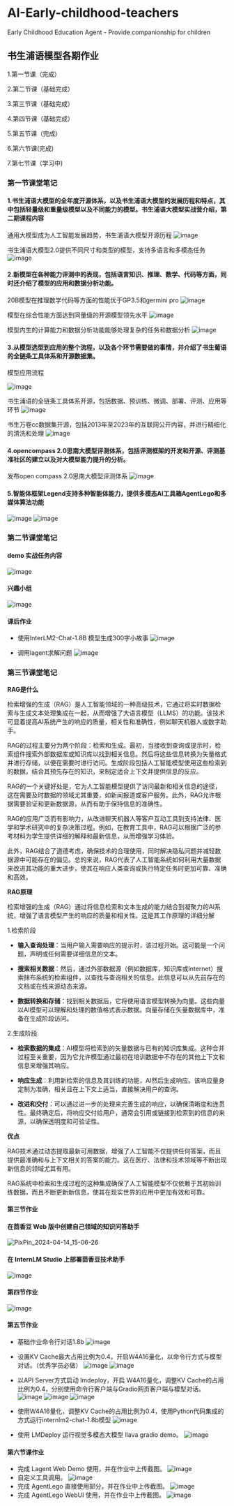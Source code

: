 # AI-Early-childhood-teachers
Early Childhood Education Agent - Provide companionship for children
## 书生浦语模型各期作业

1.第一节课（完成）

2.第二节课（基础完成）

3.第三节课（基础完成）

4.第四节课（基础完成）

5.第五节课（完成)

6.第六节课(完成)

7.第七节课（学习中)

### 第一节课堂笔记
#### 1.书生浦语大模型的全年度开源体系，以及书生浦语大模型的发展历程和特点，其中包括轻量级和重量级模型以及不同能力的模型。书生浦语大模型实战营介绍，第二期课程内容
通用大模型成为人工智能发展趋势，书生浦语大模型开源历程
![image](https://github.com/ccpowe/AI-Early-childhood-teachers/assets/95957079/77eb6a48-80a1-4b89-9e04-1e8975f7733e)

书生浦语大模型2.0提供不同尺寸和类型的模型，支持多语言和多模态任务
![image](https://github.com/ccpowe/AI-Early-childhood-teachers/assets/95957079/ed85a4f1-b6e1-4b6f-a1e8-95780bdcdf19)

#### 2.新模型在各种能力评测中的表现，包括语言知识、推理、数学、代码等方面，同时还介绍了模型的应用和数据分析功能。
20B模型在推理数学代码等方面的性能优于GP3.5和germini pro
![image](https://github.com/ccpowe/AI-Early-childhood-teachers/assets/95957079/bce30192-4c7b-464e-96ed-959352f5bd22)

模型在综合性能方面达到同量级的开源模型领先水平
![image](https://github.com/ccpowe/AI-Early-childhood-teachers/assets/95957079/1f24d168-70e3-4425-bd2b-29dcc29b6c53)

模型内生的计算能力和数据分析功能能够处理复杂的任务和数据分析
![image](https://github.com/ccpowe/AI-Early-childhood-teachers/assets/95957079/f45eeb21-aff3-4374-ba69-d76fbacba21a)

#### 3.从模型选型到应用的整个流程，以及各个环节需要做的事情，并介绍了书生葡语的全链条工具体系和开源数据集。

模型应用流程

![image](https://github.com/ccpowe/AI-Early-childhood-teachers/assets/95957079/b06ada6e-64bf-4677-96ac-ea00c2b954c3)

书生浦语的全链条工具体系开源，包括数据、预训练、微调、部署、评测、应用等环节
![image](https://github.com/ccpowe/AI-Early-childhood-teachers/assets/95957079/9cb4fceb-493e-455e-8aa5-d963bd4f8cfb)

书生万卷cc数据集开源，包括2013年至2023年的互联网公开内容，并进行精细化的清洗和处理
![image](https://github.com/ccpowe/AI-Early-childhood-teachers/assets/95957079/66441647-4af6-49c5-868b-9278a52ace76)

#### 4.opencompass 2.0思南大模型评测体系，包括评测框架的开发和开源、评测基准社区的建立以及对大模型能力提升的分析。
发布open compass 2.0思南大模型评测体系
![image](https://github.com/ccpowe/AI-Early-childhood-teachers/assets/95957079/289890cf-a491-4d5e-bd01-f64b9c194845)

#### 5.智能体框架Legend支持多种智能体能力，提供多模态AI工具箱AgentLego和多媒体算法功能
![image](https://github.com/ccpowe/AI-Early-childhood-teachers/assets/95957079/996737a7-8d07-4df7-8ce0-f17d36fad79b)
![image](https://github.com/ccpowe/AI-Early-childhood-teachers/assets/95957079/e35c73de-4ed6-4ffa-9c9f-71b405fb9cdf)


### 第二节课堂笔记
#### demo 实战任务内容
![image](https://github.com/ccpowe/AI-Early-childhood-teachers/assets/95957079/97ffa3ae-afdf-433b-9432-f95192f07b80)
#### 兴趣小组
![image](https://github.com/ccpowe/AI-Early-childhood-teachers/assets/95957079/a58e4795-1e5f-4783-b5f4-6106362a9de0)
#### 课后作业
- 使用InterLM2-Chat-1.8B 模型生成300字小故事
![image](https://github.com/ccpowe/AI-Early-childhood-teachers/assets/95957079/edcc844f-40d9-4528-8aa8-96107ba6e642)

- 调用lagent求解问题
  ![image](https://github.com/ccpowe/AI-Early-childhood-teachers/assets/95957079/bdb5414f-88fa-4547-b584-dbaa1107e539)

### 第三节课堂笔记
**RAG是什么**

检索增强的生成（RAG）是人工智能领域的一种高级技术，它通过将实时数据检索与生成文本处理集成在一起，从而增强了大语言模型（LLMS）的功能。该技术可显着提高AI系统产生的响应的质量，相关性和准确性，例如聊天机器人或数字助手。

RAG的过程主要分为两个阶段：检索和生成。最初，当接收到查询或提示时，检索组件搜索外部数据库或知识库以找到相关信息。然后将这些信息转换为矢量格式并进行存储，以便在需要时进行访问。生成阶段包括人工智能模型使用这些检索到的数据，结合其预先存在的知识，来制定适合上下文并提供信息的反应。

RAG的一个关键好处是，它为人工智能模型提供了访问最新和相关信息的途径，这在需要及时数据的领域尤其重要，如新闻报道或客户服务。此外，RAG允许根据需要验证和更新数据源，从而有助于保持信息的准确性。

RAG的应用广泛而有影响力，从改进聊天机器人等客户互动工具到支持法律、医学和学术研究中的复杂决策过程。例如，在教育工具中，RAG可以根据广泛的参考材料为学生提供详细的解释和最新信息，从而增强学习体验。

此外，RAG结合了道德考虑，确保技术的合理使用，同时解决隐私问题并减轻数据源中可能存在的偏见。总的来说，RAG代表了人工智能系统如何利用大量数据来改进其功能的重大进步，使其在响应人类查询或执行特定任务时更加可靠、准确和高效。

**RAG原理**

检索增强的生成（RAG）通过将信息检索和文本生成的能力结合到凝聚力的AI系统，增强了语言模型产生的响应的质量和相关性。这是其工作原理的详细分解

1.检索阶段

- **输入查询处理**：当用户输入需要响应的提示时，该过程开始。这可能是一个问题，声明或任何需要详细信息的文本。

- **搜索相关数据**：然后，通过外部数据源（例如数据库，知识库或Internet）搜索抹布系统的检索组件，以查找与查询相关的信息。此信息可以从先前存在的文档或在线来源动态来源。

- **数据转换和存储**：找到相关数据后，它将使用语言模型转换为向量。这些向量以AI模型可以理解和处理的数值格式表示数据。向量存储在矢量数据库中，准备在生成阶段访问。

2.生成阶段

- **检索数据的集成**：AI模型将检索到的矢量数据与已有的知识库集成。这种合并过程至关重要，因为它允许模型通过最初在培训数据中不存在的其他上下文和信息来增强其响应。

- **响应生成**：利用新检索的信息及其训练的功能，AI然后生成响应。该响应量身定制为准确，相关且在上下文上适当，直接解决用户的查询。

- **改进和交付**：可以通过进一步的处理来完善生成的响应，以确保清晰度和连贯性。最终确定后，将响应交付给用户，通常会引用或链接到检索到的信息的来源，以确保透明度和可验证性。

**优点**

RAG技术通过动态提取最新可用数据，增强了人工智能不仅提供任何答案，而且提供最准确和与上下文相关的答案的能力。这在医疗、法律和技术领域等不断出现新信息的领域尤其有用。

RAG系统中检索和生成过程的这种集成确保了人工智能模型不仅依赖于其初始训练数据，而且不断更新新信息，使其在现实世界的应用中更加有效和可靠。
#### 第三节作业
####   在茴香豆 Web 版中创建自己领域的知识问答助手
![PixPin_2024-04-14_15-06-26](https://github.com/ccpowe/AI-Early-childhood-teachers/assets/95957079/8d7d0838-9bff-457b-bf96-811a09fc6d82)

####   在 InternLM Studio 上部署茴香豆技术助手
![image](https://github.com/ccpowe/AI-Early-childhood-teachers/assets/95957079/67ad1d2d-5393-4ded-8f6a-e7c31ee76e6b)

#### 第四节作业
![image](https://github.com/ccpowe/AI-Early-childhood-teachers/assets/95957079/a938c49c-a0ae-499a-abff-1e0475635e5a)

#### 第五节作业
- 基础作业命令行对话1.8b
![image](https://github.com/ccpowe/AI-Early-childhood-teachers/assets/95957079/c8234bcb-1830-420d-94b2-5b68b82f4fb5)

- 设置KV Cache最大占用比例为0.4，开启W4A16量化，以命令行方式与模型对话。（优秀学员必做）
![image](https://github.com/ccpowe/AI-Early-childhood-teachers/assets/95957079/597593c9-017e-4173-83ff-e4ea396f8549)
![image](https://github.com/ccpowe/AI-Early-childhood-teachers/assets/95957079/0dde3f07-dcc9-476b-9ee6-37e2eb739671)

- 以API Server方式启动 lmdeploy，开启 W4A16量化，调整KV Cache的占用比例为0.4，分别使用命令行客户端与Gradio网页客户端与模型对话。![image](https://github.com/ccpowe/AI-Early-childhood-teachers/assets/95957079/e9479cbb-a867-40db-9f8c-21c3f262d438)
![image](https://github.com/ccpowe/AI-Early-childhood-teachers/assets/95957079/d4338ca9-2982-4ef3-9466-711dbb0e9037)
![image](https://github.com/ccpowe/AI-Early-childhood-teachers/assets/95957079/c0b0d183-3ee5-41d0-bb97-25face05f11e)
- 使用W4A16量化，调整KV Cache的占用比例为0.4，使用Python代码集成的方式运行internlm2-chat-1.8b模型
![image](https://github.com/ccpowe/AI-Early-childhood-teachers/assets/95957079/842615a0-c682-44eb-a018-7865852a3787)
- 使用 LMDeploy 运行视觉多模态大模型 llava gradio demo。
  ![image](https://github.com/ccpowe/AI-Early-childhood-teachers/assets/95957079/582b549d-b609-49c4-8802-a2564a4cf442)

#### 第六节课作业
- 完成 Lagent Web Demo 使用，并在作业中上传截图。
  ![image](https://github.com/ccpowe/AI-Early-childhood-teachers/assets/95957079/224dbeae-fd3b-4768-9c20-76e428aa1f10)
- 自定义工具调用。
![image](https://github.com/ccpowe/AI-Early-childhood-teachers/assets/95957079/89e6b676-b3f8-4617-ad52-e6a8643d8960)
- 完成 AgentLego 直接使用部分，并在作业中上传截图。
![image](https://github.com/ccpowe/AI-Early-childhood-teachers/assets/95957079/a804b32e-07b9-4d3e-90b1-94ccb45ed5e9)
- 完成 AgentLego WebUI 使用，并在作业中上传截图。
![image](https://github.com/ccpowe/AI-Early-childhood-teachers/assets/95957079/4bf1b466-a426-4f8f-abac-368c713be8ec)
 








